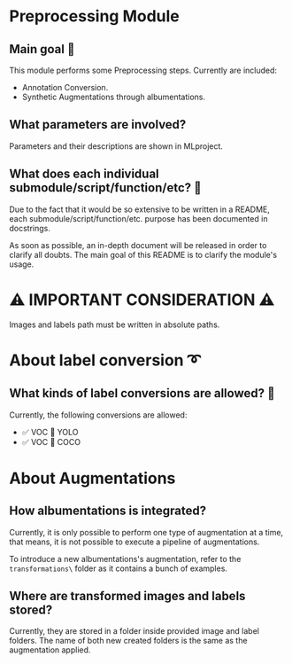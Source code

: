 # Preprocessing Module
## Main goal :goal_net:
This module performs some Preprocessing steps. Currently are included:

- Annotation Conversion.
- Synthetic Augmentations through albumentations.

## What parameters are involved? 
Parameters and their descriptions are shown in MLproject.

## What does each individual submodule/script/function/etc? :frowning_person:
Due to the fact that it would be so extensive to be written in a README,
each submodule/script/function/etc. purpose has been documented in docstrings.

As soon as possible, an in-depth document will be released in order to clarify
all doubts. The main goal of this README is to clarify the module's usage.

# :warning: IMPORTANT CONSIDERATION :warning:
Images and labels path must be written in absolute paths. 

# About label conversion :curly_loop:
## What kinds of label conversions are allowed? :thinking:
Currently, the following conversions are allowed:

- :white_check_mark: VOC :arrows_counterclockwise: YOLO
- :white_check_mark: VOC :arrows_counterclockwise: COCO

# About Augmentations
## How albumentations is integrated?
Currently, it is only possible to perform one type of augmentation at
a time, that means, it is not possible to execute a pipeline of
augmentations.

To introduce a new albumentations's augmentation, refer to the `transformations\`
folder as it contains a bunch of examples.

## Where are transformed images and labels stored?
Currently, they are stored in a folder inside provided image and label
folders. The name of both new created folders is the same as the augmentation
applied.



